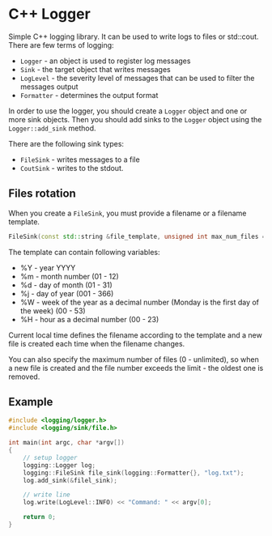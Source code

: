 # C++ Logger

Simple C++ logging library. It can be used to write logs to files or std::cout.
There are few terms of logging:

- `Logger` - an object is used to register log messages
- `Sink` - the target object that writes messages
- `LogLevel` - the severity level of messages that can be used to filter the messages output
- `Formatter` - determines the output format

In order to use the logger, you should create a `Logger` object and one or more sink objects.
Then you should add sinks to the `Logger` object using the `Logger::add_sink` method.

There are the following sink types:

- `FileSink` - writes messages to a file
- `CoutSink` - writes to the stdout.

## Files rotation

When you create a `FileSink`, you must provide a filename or a filename template.

```cpp
FileSink(const std::string &file_template, unsigned int max_num_files = 0);
```

The template can contain following variables:

 -  %Y - year YYYY
 -  %m - month number (01 - 12)
 -  %d - day of month (01 - 31)
 -  %j - day of year (001 - 366)
 -  %W - week of the year as a decimal number (Monday is the first day of the week) (00 - 53)
 -  %H - hour as a decimal number (00 - 23)

Current local time defines the filename according to the template and a new file is created each time when the filename changes. 

You can also specify the maximum number of files (0 - unlimited), so when a new file is created and the file number exceeds the limit - the oldest one is removed.

## Example

```cpp
#include <logging/logger.h>
#include <logging/sink/file.h>

int main(int argc, char *argv[])
{
    // setup logger
    logging::Logger log;
    logging::FileSink file_sink(logging::Formatter{}, "log.txt");
    log.add_sink(&filel_sink);

    // write line
    log.write(LogLevel::INFO) << "Command: " << argv[0];

    return 0;
}
```